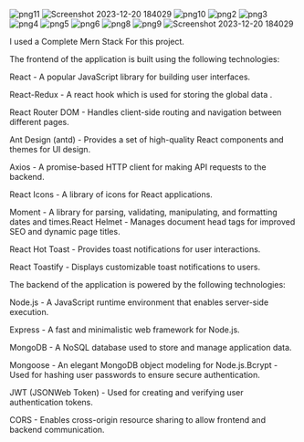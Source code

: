 ![png11](https://github.com/Ajayp111/Complete-Mobile-Store-App/assets/126410871/11f6adb4-4bec-4b77-a5de-89e70ccee2b5)
![Screenshot 2023-12-20 184029](https://github.com/Ajayp111/Complete-Mobile-Store-App/assets/126410871/e633232c-c07e-4c78-a527-61b9d4431956)
![png10](https://github.com/Ajayp111/Complete-Mobile-Store-App/assets/126410871/55664d2c-216b-455f-82b7-4229fee162ec)
![png2](https://github.com/Ajayp111/Complete-Mobile-Store-App/assets/126410871/603c7fbf-111a-44b9-986a-86706339ac75)
![png3](https://github.com/Ajayp111/Complete-Mobile-Store-App/assets/126410871/31024bb2-fbfd-4f17-80e0-ca8407b0dc64)
![png4](https://github.com/Ajayp111/Complete-Mobile-Store-App/assets/126410871/29fe3042-1e7e-4bdc-b266-2f6e59528c58)
![png5](https://github.com/Ajayp111/Complete-Mobile-Store-App/assets/126410871/3ac694d6-e83b-41af-8aa0-b43235d05a63)
![png6](https://github.com/Ajayp111/Complete-Mobile-Store-App/assets/126410871/ab7336da-7c47-40df-b1fb-07a50efae163)
![png8](https://github.com/Ajayp111/Complete-Mobile-Store-App/assets/126410871/fa172272-becf-4ff4-984b-07839f24605a)
![png9](https://github.com/Ajayp111/Complete-Mobile-Store-App/assets/126410871/30eb5b1e-ad38-45ce-aada-af6abb973b39)
![Screenshot 2023-12-20 184029](https://github.com/Ajayp111/Complete-Mobile-Store-App/assets/126410871/952d54e5-69ca-424d-9d01-30cbbb479188)

I used a Complete Mern Stack For this project.

The frontend of the application is built using the following technologies:

React - A popular JavaScript library for building user interfaces.

React-Redux - A react hook which is used for storing the global data .

React Router DOM - Handles client-side routing and navigation between different pages.

Ant Design (antd) - Provides a set of high-quality React components and themes for UI design.

Axios - A promise-based HTTP client for making API requests to the backend.

React Icons - A library of icons for React applications.

Moment - A library for parsing, validating, manipulating, and formatting dates and times.React Helmet - Manages document head tags for improved SEO and dynamic page titles.

React Hot Toast - Provides toast notifications for user interactions.

React Toastify - Displays customizable toast notifications to users.

The backend of the application is powered by the following technologies:

Node.js - A JavaScript runtime environment that enables server-side execution.

Express - A fast and minimalistic web framework for Node.js.

MongoDB - A NoSQL database used to store and manage application data.

Mongoose - An elegant MongoDB object modeling for Node.js.Bcrypt - Used for hashing user passwords to ensure secure authentication.

JWT (JSONWeb Token) - Used for creating and verifying user authentication tokens.

CORS - Enables cross-origin resource sharing to allow frontend and backend communication.
